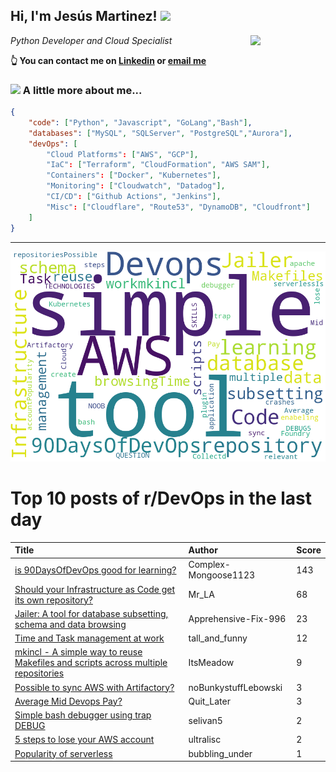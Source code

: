 <!--
**jmartinezl/jmartinezl** is a ✨ _special_ ✨ repository because its `README.md` (this file) appears on your GitHub profile.

Here are some ideas to get you started:

- 🔭 I’m currently working on ...
- 🌱 I’m currently learning ...
- 👯 I’m looking to collaborate on ...
- 🤔 I’m looking for help with ...
- 💬 Ask me about ...
- 📫 How to reach me: ...
- 😄 Pronouns: ...
- ⚡ Fun fact: ...
-->

<h2>Hi, I'm Jesús Martinez! <img src="https://media.giphy.com/media/WUlplcMpOCEmTGBtBW/giphy.gif" width="30"> </h2>
<img align='right' src="https://media.giphy.com/media/NytMLKyiaIh6VH9SPm/giphy.gif" width="120">
<p><em>Python Developer and Cloud Specialist
</em></p>

**👆 You can contact me on [Linkedin](https://www.linkedin.com/in/jes%C3%BAs-martinez-2b7b10104/) or [email me](mailto:jesus.mtz.lorenzo@gmail.com)**

### <img src="https://media.giphy.com/media/VgCDAzcKvsR6OM0uWg/giphy.gif" width="50"> A little more about me...  

```json
{
    "code": ["Python", "Javascript", "GoLang","Bash"],
    "databases": ["MySQL", "SQLServer", "PostgreSQL","Aurora"],
    "devOps": [
        "Cloud Platforms": ["AWS", "GCP"],
        "IaC": ["Terraform", "CloudFormation", "AWS SAM"],
        "Containers": ["Docker", "Kubernetes"],
        "Monitoring": ["Cloudwatch", "Datadog"],
        "CI/CD": ["Github Actions", "Jenkins"],
        "Misc": ["Cloudflare", "Route53", "DynamoDB", "Cloudfront"]
    ]
}
```
---

![Wordcloud](./cloud.png)

# Top 10 posts of r/DevOps in the last day

| Title | Author | Score |
|:---|:---|:---|
| [is 90DaysOfDevOps good for learning?](https://www.reddit.com/r/devops/comments/uttp4m/is_90daysofdevops_good_for_learning/) | Complex-Mongoose1123 | 143 |
| [Should your Infrastructure as Code get its own repository?](https://www.reddit.com/r/devops/comments/uu1tcp/should_your_infrastructure_as_code_get_its_own/) | Mr_LA | 68 |
| [Jailer: A tool for database subsetting, schema and data browsing](https://www.reddit.com/r/devops/comments/uuhtsn/jailer_a_tool_for_database_subsetting_schema_and/) | Apprehensive-Fix-996 | 23 |
| [Time and Task management at work](https://www.reddit.com/r/devops/comments/uu415b/time_and_task_management_at_work/) | tall_and_funny | 12 |
| [mkincl - A simple way to reuse Makefiles and scripts across multiple repositories](https://www.reddit.com/r/devops/comments/utyns3/mkincl_a_simple_way_to_reuse_makefiles_and/) | ItsMeadow | 9 |
| [Possible to sync AWS with Artifactory?](https://www.reddit.com/r/devops/comments/uufu54/possible_to_sync_aws_with_artifactory/) | noBunkystuffLebowski | 3 |
| [Average Mid Devops Pay?](https://www.reddit.com/r/devops/comments/uuchd2/average_mid_devops_pay/) | Quit_Later | 3 |
| [Simple bash debugger using trap DEBUG](https://www.reddit.com/r/devops/comments/uulkby/simple_bash_debugger_using_trap_debug/) | selivan5 | 2 |
| [5 steps to lose your AWS account](https://www.reddit.com/r/devops/comments/utwnzq/5_steps_to_lose_your_aws_account/) | ultralisc | 2 |
| [Popularity of serverless](https://www.reddit.com/r/devops/comments/uu44zl/popularity_of_serverless/) | bubbling_under | 1 |

